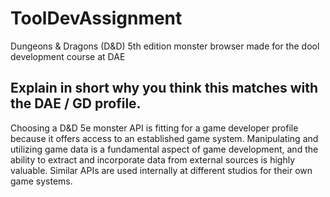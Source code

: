 # ToolDevAssignment

Dungeons & Dragons (D&D) 5th edition monster browser made for the dool development course at DAE

## Explain in short why you think this matches with the DAE / GD profile.

Choosing a D&D 5e monster API is fitting for a game developer profile because it offers access to an established game system. Manipulating and utilizing game data is a fundamental aspect of game development, and the ability to extract and incorporate data from external sources is highly valuable. Similar APIs are used internally at different studios for their own game systems.

